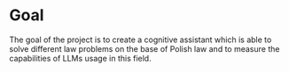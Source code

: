 # Goal

The goal of the project is to create a cognitive assistant which is able to solve different law problems on the base of Polish law and to measure the capabilities of LLMs usage in this field. 